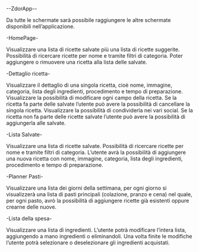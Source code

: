 --ZdorApp--

Da tutte le schermate sarà possibile raggiungere le altre schermate disponibili nell’applicazione.

-HomePage-

Visualizzare una lista di ricette salvate più una lista di ricette suggerite. Possibilità di ricercare ricette per nome e tramite filtri di categoria. Poter aggiungere o rimuovere una ricetta alla lista delle salvate.

-Dettaglio ricetta-

Visualizzare il dettaglio di una singola ricetta, cioè nome, immagine, categoria, lista degli ingredienti, procedimento e tempo di preparazione. Visualizzare la possibilità di modificare ogni campo della ricetta. Se la ricetta fa parte delle salvate l’utente può avere la possibilità di cancellare la singola ricetta. Visualizzare la possibilità di condividerla nei vari social. Se la ricetta non fa parte delle ricette salvate l’utente può avere la possibilità di aggiungerla alle salvate.

-Lista Salvate-

Visualizzare una lista di ricette salvate. Possibilità di ricercare ricette per nome e tramite filtri di categoria. L’utente avrà la possibilità di aggiungere una nuova ricetta con nome, immagine, categoria, lista degli ingredienti, procedimento e tempo di preparazione.

-Planner Pasti-

Visualizzare una lista dei giorni della settimana, per ogni giorno si visualizzerà una lista di pasti principali (colazione, pranzo e cena) nel quale, per ogni pasto, avrò la possibilità di aggiungere ricette già esistenti oppure crearne delle nuove.

-Lista della spesa-

Visualizzare una lista di ingredienti. L’utente potrà modificare l’intera lista, aggiungendo a mano ingredienti o eliminandoli. Una volta finite le modifiche l’utente potrà selezionare o deselezionare gli ingredienti acquistati.
